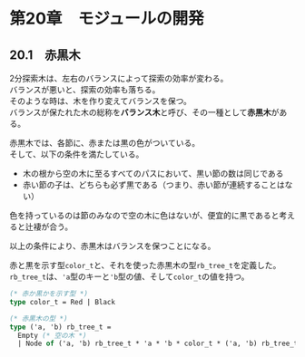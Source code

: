 # 第20章　モジュールの開発

## 20.1　赤黒木

2分探索木は、左右のバランスによって探索の効率が変わる。  
バランスが悪いと、探索の効率も落ちる。  
そのような時は、木を作り変えてバランスを保つ。  
バランスが保たれた木の総称を**バランス木**と呼び、その一種として**赤黒木**がある。

赤黒木では、各節に、赤または黒の色がついている。  
そして、以下の条件を満たしている。

- 木の根から空の木に至るすべてのパスにおいて、黒い節の数は同じである
- 赤い節の子は、どちらも必ず黒である（つまり、赤い節が連続することはない）

色を持っているのは節のみなので空の木に色はないが、便宜的に黒であると考えると辻褄が合う。

以上の条件により、赤黒木はバランスを保つことになる。

赤と黒を示す型`color_t`と、それを使った赤黒木の型`rb_tree_t`を定義した。  
`rb_tree_t`は、`'a`型のキーと`'b`型の値、そして`color_t`の値を持つ。

```ocaml
(* 赤か黒かを示す型 *)
type color_t = Red | Black

(* 赤黒木の型 *)
type ('a, 'b) rb_tree_t =
  Empty (* 空の木 *)
  | Node of ('a, 'b) rb_tree_t * 'a * 'b * color_t * ('a, 'b) rb_tree_t  (* 節 *)
```
